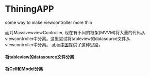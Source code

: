 # ThiningAPP
some way to make viewcontroller more thin

面对MassivewviewController, 现在有不同的框架(MVVM)将大量的代码从viewcontroller中分离。这里尝试将tableview的datasource文件从viewcontroller中分离。
[objc中国](http://objccn.io/issue-1-1/)提供了这种思路。

#### 将tableview的datasource文件分离

#### 将Cell和Model分离
